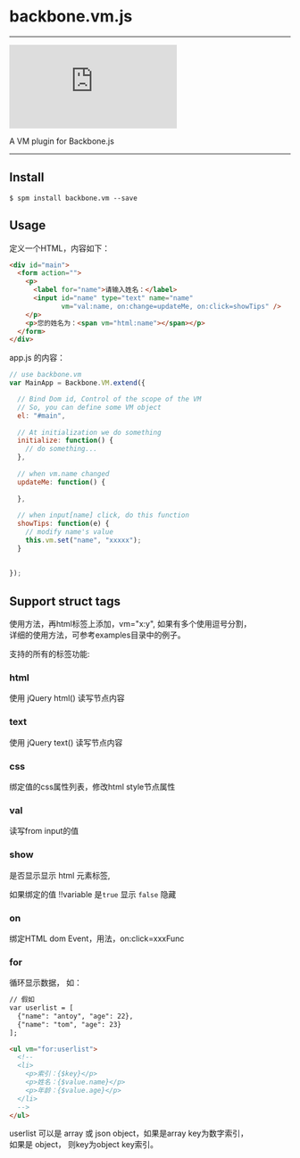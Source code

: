 # backbone.vm.js

---

[![spm version](http://spmjs.io/badge/backbone.vm.js)](http://spmjs.io/package/backbone.vm.js)

A VM plugin for Backbone.js

---

## Install

```
$ spm install backbone.vm --save
```

## Usage

定义一个HTML，内容如下：

```html
<div id="main">
  <form action="">
    <p>
      <label for="name">请输入姓名：</label>
      <input id="name" type="text" name="name" 
             vm="val:name, on:change=updateMe, on:click=showTips" />
    </p>
    <p>您的姓名为：<span vm="html:name"></span></p>
  </form>
</div>
```

app.js 的内容：

```js
// use backbone.vm
var MainApp = Backbone.VM.extend({

  // Bind Dom id, Control of the scope of the VM
  // So, you can define some VM object
  el: "#main",
  
  // At initialization we do something
  initialize: function() {
    // do something...
  },
  
  // when vm.name changed
  updateMe: function() {
  
  },
  
  // when input[name] click, do this function
  showTips: function(e) {
    // modify name's value
    this.vm.set("name", "xxxxx");
  }
  
  
});

```


## Support struct tags

使用方法，再html标签上添加，vm="x:y", 如果有多个使用逗号分割，  
详细的使用方法，可参考examples目录中的例子。

支持的所有的标签功能:

### html 
使用 jQuery html() 读写节点内容

### text
使用 jQuery text() 读写节点内容

### css
绑定值的css属性列表，修改html style节点属性


### val
读写from input的值

### show
是否显示显示 html 元素标签, 

如果绑定的值 !!variable 是`true` 显示 `false` 隐藏

### on
绑定HTML dom Event，用法，on:click=xxxFunc


### for
循环显示数据， 如：

```html
// 假如
var userlist = [
  {"name": "antoy", "age": 22},
  {"name": "tom", "age": 23}
];

<ul vm="for:userlist">
  <!-- 
  <li>
    <p>索引：{$key}</p>
    <p>姓名：{$value.name}</p>
    <p>年龄：{$value.age}</p>
  </li>
  -->
</ul>
```

userlist 可以是 array 或 json object，如果是array key为数字索引，  
如果是 object， 则key为object key索引。




